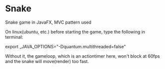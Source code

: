 # Snake
Snake game in JavaFX, MVC pattern used

On linux(ubuntu, etc.) before starting the game, type the following in terminal:

export _JAVA_OPTIONS="-Dquantum.multithreaded=false"

Without it, the gameloop, which is an actiontimer here, won't block at 60fps and the snake will move(render) too fast.
